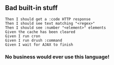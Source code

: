 ## Bad built-in stuff

    Then I should get a :code HTTP response
    Then I should see text matching "<regex>"
    Then I should see :number "<element>" elements
    Given the cache has been cleared
    Given I run cron
    Given I run drush :command
    Given I wait for AJAX to finish
    
### No business would ever use this language!
